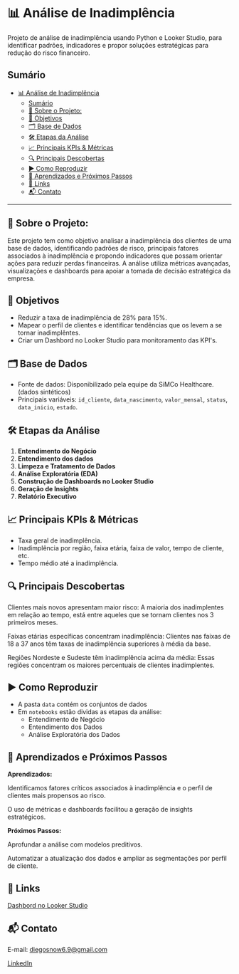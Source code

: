# 📊 Análise de Inadimplência
Projeto de análise de inadimplência usando Python e Looker Studio, para identificar padrões, indicadores e propor soluções estratégicas para redução do risco financeiro.


## Sumário
- [📊 Análise de Inadimplência](#-análise-de-inadimplência)
  - [Sumário](#sumário)
  - [📌 Sobre o Projeto:](#-sobre-o-projeto)
  - [🎯 Objetivos](#-objetivos)
  - [🗂️ Base de Dados](#️-base-de-dados)
  - [🛠️ Etapas da Análise](#️-etapas-da-análise)
  - [📈 Principais KPIs \& Métricas](#-principais-kpis--métricas)
  - [🔍 Principais Descobertas](#-principais-descobertas)
  - [▶️ Como Reproduzir](#️-como-reproduzir)
  - [🚀 Aprendizados e Próximos Passos](#-aprendizados-e-próximos-passos)
  - [🔗 Links](#-links)
  - [📬 Contato](#-contato)

---

## 📌 Sobre o Projeto:
Este projeto tem como objetivo analisar a inadimplência dos clientes de uma base de dados, identificando padrões de risco, principais fatores associados à inadimplência e propondo indicadores que possam orientar ações para reduzir perdas financeiras. A análise utiliza métricas avançadas, visualizações e dashboards para apoiar a tomada de decisão estratégica da empresa.

## 🎯 Objetivos
- Reduzir a taxa de inadimplência de 28% para 15%.
- Mapear o perfil de clientes e identificar tendências que os levem a se tornar inadimplêntes.
- Criar um Dashbord no Looker Studio para monitoramento das KPI's.


## 🗂️ Base de Dados
- Fonte de dados: Disponibilizado pela equipe da SiMCo Healthcare. (dados sintéticos)
- Principais variáveis: `id_cliente`, `data_nascimento`, `valor_mensal`, `status`, `data_inicio`, `estado`.

## 🛠️ Etapas da Análise

1. **Entendimento do Negócio**
2. **Entendimento dos dados**
3. **Limpeza e Tratamento de Dados**
4. **Análise Exploratória (EDA)**
5. **Construção de Dashboards no Looker Studio**
6. **Geração de Insights**
7. **Relatório Executivo**

## 📈 Principais KPIs & Métricas
- Taxa geral de inadimplência.
- Inadimplência por região, faixa etária, faixa de valor, tempo de cliente, etc.
- Tempo médio até a inadimplência.

## 🔍 Principais Descobertas
Clientes mais novos apresentam maior risco: A maioria dos inadimplentes em relação ao tempo, está entre aqueles que se tornam clientes nos 3 primeiros meses.

Faixas etárias específicas concentram inadimplência: Clientes nas faixas de 18 a 37 anos têm taxas de inadimplência superiores à média da base.

Regiões Nordeste e Sudeste têm inadimplência acima da média: Essas regiões concentram os maiores percentuais de clientes inadimplentes.

## ▶️ Como Reproduzir
- A pasta `data` contém os conjuntos de dados
- Em `notebooks` estão dividas as etapas da análise:
    - Entendimento de Negócio
    - Entendimento dos Dados
    - Análise Exploratória dos Dados

## 🚀 Aprendizados e Próximos Passos
**Aprendizados:**

Identificamos fatores críticos associados à inadimplência e o perfil de clientes mais propensos ao risco.

O uso de métricas e dashboards facilitou a geração de insights estratégicos.

**Próximos Passos:**

Aprofundar a análise com modelos preditivos.

Automatizar a atualização dos dados e ampliar as segmentações por perfil de cliente.

## 🔗 Links
[Dashbord no Looker Studio](https://lookerstudio.google.com/s/qtvmkke480w)

## 📬 Contato

E-mail: diegosnow6.9@gmail.com

[LinkedIn](https://www.linkedin.com/in/diegoarmandods/)
